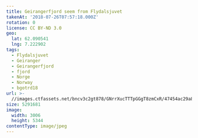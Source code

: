```yaml
---
title: Geirangerfjord seem from Flydalsjuvet
takenAt: '2018-07-26T07:57:18.000Z'
rotation: 0
license: CC BY-ND 3.0
geo:
  lat: 62.090541
  lng: 7.222902
tags:
  - Flydalsjuvet
  - Geiranger
  - Geirangerfjord
  - fjord
  - Norge
  - Norway
  - bgotrd18
url: >-
  //images.ctfassets.net/bncv3c2gt878/GNrrXucTTTpGGgT8zmCxR/47454ac29a8532d36e87a63fc00355d2/geirangerfjord-seem-from-flydalsjuvet_43142069724_o
size: 5291681
image:
  width: 3006
  height: 5344
contentType: image/jpeg
---
```


